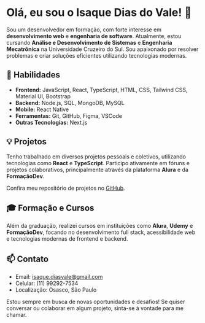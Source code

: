 # Olá, eu sou o Isaque Dias do Vale! 👋

Sou um desenvolvedor em formação, com forte interesse em **desenvolvimento web** e **engenharia de software**. Atualmente, estou cursando **Análise e Desenvolvimento de Sistemas** e **Engenharia Mecatrônica** na Universidade Cruzeiro do Sul. Sou apaixonado por resolver problemas e criar soluções eficientes utilizando tecnologias modernas.

## 🚀 Habilidades

- **Frontend:** JavaScript, React, TypeScript, HTML, CSS, Tailwind CSS, Material UI, Bootstrap
- **Backend:** Node.js, SQL, MongoDB, MySQL
- **Mobile:** React Native
- **Ferramentas:** Git, GitHub, Figma, VSCode
- **Outras Tecnologias:** Next.js

## 💡 Projetos

Tenho trabalhado em diversos projetos pessoais e coletivos, utilizando tecnologias como **React** e **TypeScript**. Participo ativamente em fóruns e projetos colaborativos, principalmente através da plataforma **Alura** e da **FormaçãoDev**.

Confira meu repositório de projetos no [GitHub](https://github.com/Isaque-Valle).

## 🎓 Formação e Cursos

Além da graduação, realizei cursos em instituições como **Alura**, **Udemy** e **FormaçãoDev**, focando no desenvolvimento full stack, acessibilidade web e tecnologias modernas de frontend e backend.

## 📫 Contato

- Email: [isaque.diasvale@gmail.com](mailto:isaque.diasvale@gmail.com)
- Celular: (11) 99292-7534
- Localização: Osasco, São Paulo

Estou sempre em busca de novas oportunidades e desafios! Se quiser conversar ou colaborar em algum projeto, sinta-se à vontade para me chamar.
